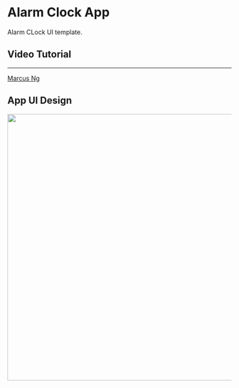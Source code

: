 # Alarm Clock App 

Alarm CLock UI template.

## Video Tutorial
****
[Marcus Ng](https://youtu.be/h-igXZCCrrc)

## App UI Design

<div>
<img src="https://user-images.githubusercontent.com/51091231/196956900-7bc54548-b388-446b-91f7-4f9d8a2ce787.png" width="600"/>
</div>  